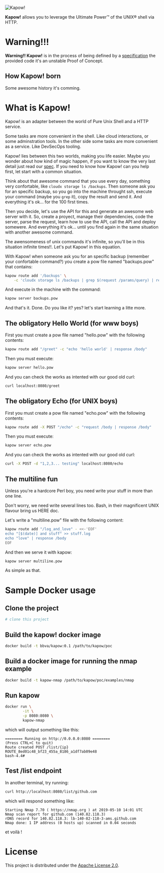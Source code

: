 ![Kapow!](https://trello-attachments.s3.amazonaws.com/5c6edee98297dc18aa4e2b63/960x720/ff8d28fc24af11e3295afa5a9665bdc0/kapow-1601675_960_720.png)

**Kapow!** allows you to leverage the Ultimate Power™ of the UNIX® shell via HTTP.

# Warning!!!

**Warning!! Kapow!** is in the process of being defined by a [specification](/spec/) the provided code it's an unstable Proof of Concept. 

## How Kapow! born

Some awesome history it's comming.

# What is Kapow!
Kapow! is an adapter between the world of Pure Unix Shell and a HTTP service.

Some tasks are more convenient in the shell. Like cloud interactions, or some adminstration tools. In the other side some tasks are more convenient as a service. Like DevSecOps tooling.

Kapow! lies between this two worlds, making you life easier. Maybe you wonder about how kind of magic happen, if you want to know the very last detail just read our [spec](/spec/). If you need to know how Kapow! can you help first, let start with a common situation.

Think about that awesome command that you use every day, something very confortable, like `cloudx storage ls /backups`. Then someone ask you for an specific backup, so you go into the machine throught ssh, execute your command (maybe you `grep` it), copy the result and send it. And everything it's ok... for the 100 first times.

Then you decide, let's use the API for this and generate an awesome web server with it. So, create a proyect, manage their dependencies, code the server, parse the request, learn how to use the API, call the API and deploy somewere. And everything it's ok... until you find again in the same situation with another awesome command.

The awensomeness of unix commands it's infinite, so you'll be in this situation infinite times!!. Let's put Kapow! in this equation.

With Kapow! when someone ask you for an specific backup (remember your confortable command?) you create a pow file named "backups.pow" that contains:
```bash
kapow route add '/backups' \
    -c 'cloudx storage ls /backups | grep $(request /params/query) | response /body'
```

And execute in the machine with the command:
```bash
kapow server backups.pow
```

And that's it. Done. Do you like it? yes? let's start learning a litte more.

## The obligatory Hello World (for www boys)

First you must create a pow file named "hello.pow" with the following contents:
```bash
kapow route add "/greet" -c "echo 'hello world' | response /body"
```

Then you must execute:
```bash
kapow server hello.pow
```
And you can check the works as intented with our good old curl:
```bash
curl localhost:8080/greet
```

## The obligatory Echo (for UNIX boys)
First you must create a pow file named "echo.pow" with the following contents:
```bash
kapow route add -X POST "/echo" -c "request /body | response /body"
```

Then you must execute:
```bash
kapow server echo.pow
```
And you can check the works as intented with our good old curl:
```bash
curl -X POST -d "1,2,3... testing" localhost:8080/echo
```

## The multiline fun
Unless you're a hardcore Perl boy, you need write your stuff in more than one line.

Don't worry, we need write several lines too. Bash, in their magnificent UNIX flavour bring us HERE doc.

Let's write a "multiline.pow" file with the following content:
```bash
kapow route add "/log_and_love" - <<-'EOF'
echo "[$(date)] and stuff" >> stuff.log
echo "love" | response /body
EOF
```

And then we serve it with kapow:
```bash
kapow server multiline.pow
```

As simple as that.

# Sample Docker usage
## Clone the project
```bash
# clone this project
```

## Build the kapow! docker image
```bash
docker build -t bbva/kapow:0.1 /path/to/kapow/poc
```

## Build a docker image for running the nmap example
```bash
docker build -t kapow-nmap /path/to/kapow/poc/examples/nmap
```

## Run kapow
```bash
docker run \
        -it \
        -p 8080:8080 \
        kapow-nmap
```
which will output something like this:
```
======== Running on http://0.0.0.0:8080 ========
(Press CTRL+C to quit)
Route created POST /list/{ip}
ROUTE_8ed01c48_bf23_455a_8186_a1df7ab09e48
bash-4.4#
```


## Test /list endpoint
In another terminal, try running:
```bash
curl http://localhost:8080/list/github.com
```
which will respond something like:
```
Starting Nmap 7.70 ( https://nmap.org ) at 2019-05-10 14:01 UTC
Nmap scan report for github.com (140.82.118.3)
rDNS record for 140.82.118.3: lb-140-82-118-3-ams.github.com
Nmap done: 1 IP address (0 hosts up) scanned in 0.04 seconds

```
et voilà !

# License

This project is distributed under the [Apache License 2.0](/LICENSE).
